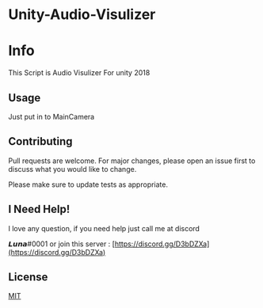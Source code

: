 # Unity-Audio-Visulizer
# Info

This Script is Audio Visulizer For unity 2018

## Usage

Just put in to MainCamera

## Contributing
Pull requests are welcome. For major changes, please open an issue first to discuss what you would like to change.

Please make sure to update tests as appropriate.

## I Need Help!

I love any question, 
if you need help just call me at discord

𝙇𝙪𝙣𝙖#0001
or 
join this server : [https://discord.gg/D3bDZXa](https://discord.gg/D3bDZXa)


## License
[MIT](https://choosealicense.com/licenses/mit/)
